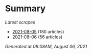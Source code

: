 # Summary
*Latest scrapes*
* [2021-08-05](https://github.com/nuuuwan/news_lk/blob/data/news_lk.2021-08-05.json) (180 articles)
* [2021-08-06](https://github.com/nuuuwan/news_lk/blob/data/news_lk.2021-08-06.json) (56 articles)

*Generated at 08:08AM, August 06, 2021*